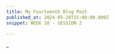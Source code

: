```yaml
---
title: My Fourteenth Blog Post
published_at: 2024-05-28T15:00:00.000Z
snippet: WEEK 10 - SESSION 2

---
```

_




<!-- # This is h1

## This is h2

_underline_

**bold** -->
